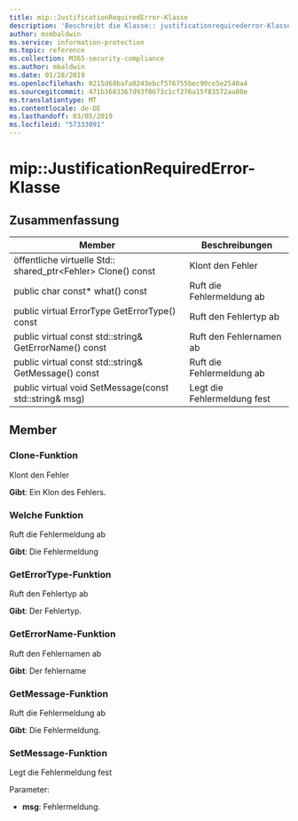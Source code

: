 ```yaml
---
title: mip::JustificationRequiredError-Klasse
description: 'Beschreibt die Klasse:: justificationrequirederror-Klasse von der Microsoft Information Protection (MIP) SDK.'
author: msmbaldwin
ms.service: information-protection
ms.topic: reference
ms.collection: M365-security-compliance
ms.author: mbaldwin
ms.date: 01/28/2019
ms.openlocfilehash: 0215d68bafa0243ebcf576755bec90ce5e2540a4
ms.sourcegitcommit: 471b3683367d93f0673c1cf276a15f83572aa80e
ms.translationtype: MT
ms.contentlocale: de-DE
ms.lasthandoff: 03/05/2019
ms.locfileid: "57333091"
---
```

# <a name="class-mipjustificationrequirederror"></a>mip::JustificationRequiredError-Klasse 
  
## <a name="summary"></a>Zusammenfassung
 Member                        | Beschreibungen                                
--------------------------------|---------------------------------------------
öffentliche virtuelle Std:: shared_ptr\<Fehler\> Clone() const  |  Klont den Fehler
public char const* what() const  |  Ruft die Fehlermeldung ab
public virtual ErrorType GetErrorType() const  |  Ruft den Fehlertyp ab
public virtual const std::string& GetErrorName() const  |  Ruft den Fehlernamen ab
public virtual const std::string& GetMessage() const  |  Ruft die Fehlermeldung ab
public virtual void SetMessage(const std::string& msg)  |  Legt die Fehlermeldung fest
  
## <a name="members"></a>Member
  
### <a name="clone-function"></a>Clone-Funktion
Klont den Fehler

  
**Gibt**: Ein Klon des Fehlers.
  
### <a name="what-function"></a>Welche Funktion
Ruft die Fehlermeldung ab

  
**Gibt**: Die Fehlermeldung
  
### <a name="geterrortype-function"></a>GetErrorType-Funktion
Ruft den Fehlertyp ab

  
**Gibt**: Der Fehlertyp.
  
### <a name="geterrorname-function"></a>GetErrorName-Funktion
Ruft den Fehlernamen ab

  
**Gibt**: Der fehlername
  
### <a name="getmessage-function"></a>GetMessage-Funktion
Ruft die Fehlermeldung ab

  
**Gibt**: Die Fehlermeldung.
  
### <a name="setmessage-function"></a>SetMessage-Funktion
Legt die Fehlermeldung fest

Parameter:  
* **msg**: Fehlermeldung.

